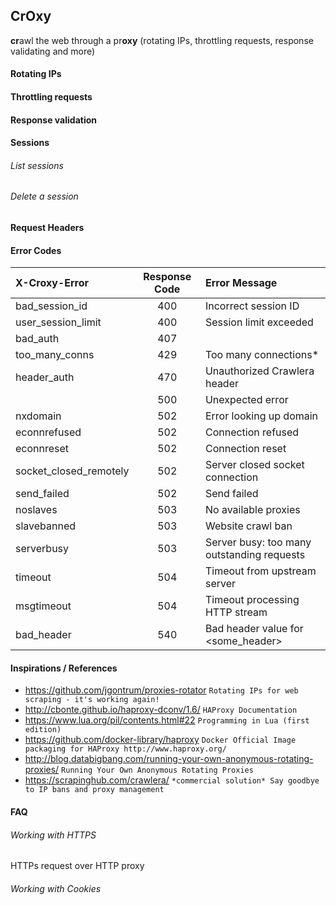 ## CrOxy
**cr**awl the web through a pr**oxy** (rotating IPs, throttling requests, response validating and more) 

#### Rotating IPs

#### Throttling requests

#### Response validation

#### Sessions

###### List sessions

###### Delete a session

#### Request Headers

#### Error Codes
| X-Croxy-Error          | Response Code | Error Message   |
|:---------------------- |:-------------:|:--------------- |
| bad_session_id         | 400           | Incorrect session ID |
| user_session_limit     | 400           | Session limit exceeded |
| bad_auth               | 407           | |
| too_many_conns         | 429           | Too many connections* |
| header_auth            | 470           | Unauthorized Crawlera header |
|                        | 500           | Unexpected error |
| nxdomain               | 502           | Error looking up domain |
| econnrefused           | 502           | Connection refused |
| econnreset             | 502           | Connection reset |
| socket_closed_remotely | 502           | Server closed socket connection |
| send_failed            | 502           | Send failed |
| noslaves               | 503           | No available proxies |
| slavebanned            | 503           | Website crawl ban |
| serverbusy             | 503           | Server busy: too many outstanding requests |
| timeout                | 504           | Timeout from upstream server |
| msgtimeout             | 504           | Timeout processing HTTP stream |
| bad_header             | 540           | Bad header value for <some_header> |

#### Inspirations / References
- https://github.com/jgontrum/proxies-rotator
`Rotating IPs for web scraping - it's working again!`
- http://cbonte.github.io/haproxy-dconv/1.6/
`HAProxy Documentation`
- https://www.lua.org/pil/contents.html#22
`Programming in Lua (first edition)`
- https://github.com/docker-library/haproxy
`Docker Official Image packaging for HAProxy http://www.haproxy.org/`
- http://blog.databigbang.com/running-your-own-anonymous-rotating-proxies/
`Running Your Own Anonymous Rotating Proxies`
- https://scrapinghub.com/crawlera/
`*commercial solution* Say goodbye to IP bans and proxy management`

#### FAQ

###### Working with HTTPS
HTTPs request over HTTP proxy

###### Working with Cookies

######
